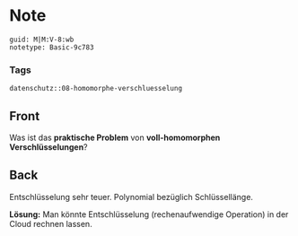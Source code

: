 # Note
```
guid: M|M:V-8:wb
notetype: Basic-9c783
```

### Tags
```
datenschutz::08-homomorphe-verschluesselung
```

## Front
Was ist das <b>praktische Problem</b> von <b>voll-homomorphen Verschlüsselungen</b>?

## Back
Entschlüsselung sehr teuer. Polynomial bezüglich Schlüssellänge.

<b>Lösung:</b> Man könnte Entschlüsselung (rechenaufwendige Operation) in der Cloud rechnen lassen.
